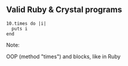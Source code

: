 ## Valid Ruby & Crystal programs

```playground
10.times do |i|
  puts i
end
```

Note:

OOP (method "times") and blocks, like in Ruby

